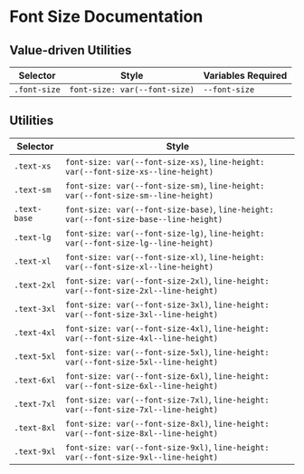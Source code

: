 # Font Size Documentation

## Value-driven Utilities

| Selector     | Style                         | Variables Required |
| ------------ | ----------------------------- | ------------------ |
| `.font-size` | `font-size: var(--font-size)` | `--font-size`      |

## Utilities

| Selector     | Style                                                                                 |
| ------------ | ------------------------------------------------------------------------------------- |
| `.text-xs`   | `font-size: var(--font-size-xs)`, `line-height: var(--font-size-xs--line-height)`     |
| `.text-sm`   | `font-size: var(--font-size-sm)`, `line-height: var(--font-size-sm--line-height)`     |
| `.text-base` | `font-size: var(--font-size-base)`, `line-height: var(--font-size-base--line-height)` |
| `.text-lg`   | `font-size: var(--font-size-lg)`, `line-height: var(--font-size-lg--line-height)`     |
| `.text-xl`   | `font-size: var(--font-size-xl)`, `line-height: var(--font-size-xl--line-height)`     |
| `.text-2xl`  | `font-size: var(--font-size-2xl)`, `line-height: var(--font-size-2xl--line-height)`   |
| `.text-3xl`  | `font-size: var(--font-size-3xl)`, `line-height: var(--font-size-3xl--line-height)`   |
| `.text-4xl`  | `font-size: var(--font-size-4xl)`, `line-height: var(--font-size-4xl--line-height)`   |
| `.text-5xl`  | `font-size: var(--font-size-5xl)`, `line-height: var(--font-size-5xl--line-height)`   |
| `.text-6xl`  | `font-size: var(--font-size-6xl)`, `line-height: var(--font-size-6xl--line-height)`   |
| `.text-7xl`  | `font-size: var(--font-size-7xl)`, `line-height: var(--font-size-7xl--line-height)`   |
| `.text-8xl`  | `font-size: var(--font-size-8xl)`, `line-height: var(--font-size-8xl--line-height)`   |
| `.text-9xl`  | `font-size: var(--font-size-9xl)`, `line-height: var(--font-size-9xl--line-height)`   |
